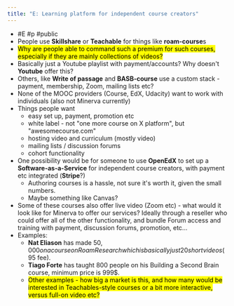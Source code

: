```yaml
---
title: "E: Learning platform for independent course creators"
---
```


- <a id='z8r7TpcGo'/>#E #p #public
- <a id='DZadDu7w8'/>People use **Skillshare** or **Teachable** for things like **roam-course**s
- <a id='nDl0n_yXs'/>&#8203;<mark>Why are people able to command such a premium for such courses, especially if they are mainly collections of videos?</mark>
- <a id='1obFB0Y4c'/>Basically just a Youtube playlist with payment/accounts? Why doesn't **Youtube** offer this?
- <a id='mSV8LRd4T'/>Others, like **Write of passage** and **BASB-course** use a custom stack - payment, membership, Zoom, mailing lists etc?
- <a id='Df8TVQ7Ba'/>None of the MOOC providers (Course, EdX, Udacity) want to work with individuals (also not Minerva currently)
- <a id='uuIqGADpI'/>Things people want
    - <a id='c-ldzTmFq'/>easy set up, payment, promotion etc
    - <a id='0fzGh4TIc'/>white label - not "one more course on X platform", but "awesomecourse.com"
    - <a id='FFjmnZzIf'/>hosting video and curriculum (mostly video)
    - <a id='1ed-Y9SWK'/>mailing lists / discussion forums
    - <a id='A9SZWNaMH'/>cohort functionality
- <a id='_2Trb2HCV'/>One possibility would be for someone to use **OpenEdX** to set up a **Software-as-a-Service** for independent course creators, with payment etc integrated (**Stripe**?)
    - <a id='OXDYJf-Bh'/>Authoring courses is a hassle, not sure it's worth it, given the small numbers.
    - <a id='MRI70m9Bc'/>Maybe something like Canvas?
- <a id='k5OBFxjSR'/>Some of these courses also offer live video (Zoom etc) - what would it look like for Minerva to offer our services? Ideally through a reseller who could offer all of the other functionality, and bundle Forum access and training with payment, discussion forums, promotion, etc...
- <a id='t9ydd5G_m'/>Examples:
    - <a id='25XqmUG8F'/>**Nat Eliason** has made $50,000 on a course on Roam Research which is basically just 20 short videos (95$ fee).
    - <a id='vlrfM6V4f'/>**Tiago Forte** has taught 800 people on his Building a Second Brain course, minimum price is 999$.
    - <a id='7tfQXyC-F'/>&#8203;<mark>Other examples - how big a market is this, and how many would be interested in Teachables-style courses or a bit more interactive, versus full-on video etc?</mark>
